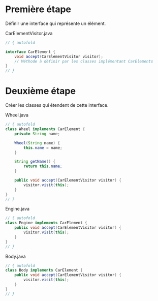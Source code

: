 # Première étape

Définir une interface qui représente un élément.

CarElementVisitor.java
```java runnable
// { autofold

interface CarElement {
    void accept(CarElementVisitor visitor);
    // Méthode à définir par les classes implémentant CarElements
}
// }
```

# Deuxième étape

Créer les classes qui étendent de cette interface.

Wheel.java
```java runnable
// { autofold
class Wheel implements CarElement {
    private String name;

    Wheel(String name) {
        this.name = name;
    }

    String getName() {
        return this.name;
    }

    public void accept(CarElementVisitor visitor) {
        visitor.visit(this);
    }
}
// }
```

Engine.java
```java runnable
// { autofold
class Engine implements CarElement {
    public void accept(CarElementVisitor visitor) {
        visitor.visit(this);
    }
}
// }
```

Body.java
```java runnable
// { autofold
class Body implements CarElement {
    public void accept(CarElementVisitor visitor) {
        visitor.visit(this);
    }
}
// }
```
